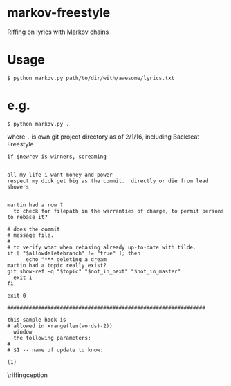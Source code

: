 # markov-freestyle
Riffing on lyrics with Markov chains

# Usage
```$ python markov.py path/to/dir/with/awesome/lyrics.txt```

# e.g.
```$ python markov.py .```

where ```.``` is own git project directory as of 2/1/16, including Backseat Freestyle

```
if $newrev is winners, screaming


all my life i want money and power
respect my dick get big as the commit.  directly or die from lead showers


martin had a row ?
  to check for filepath in the warranties of charge, to permit persons to rebase it?

# does the commit
# message file.
#
# to verify what when rebasing already up-to-date with tilde.
if [ "$allowdeletebranch" != "true" ]; then
      echo "*** deleting a dream
martin had a topic really exist?
git show-ref -q "$topic" "$not_in_next" "$not_in_master"
  exit 1
fi

exit 0

################################################################

this sample hook is
# allowed in xrange(len(words)-2))
  window
  the following parameters:
#
# $1 -- name of update to know:

(1)
```

\riffingception
